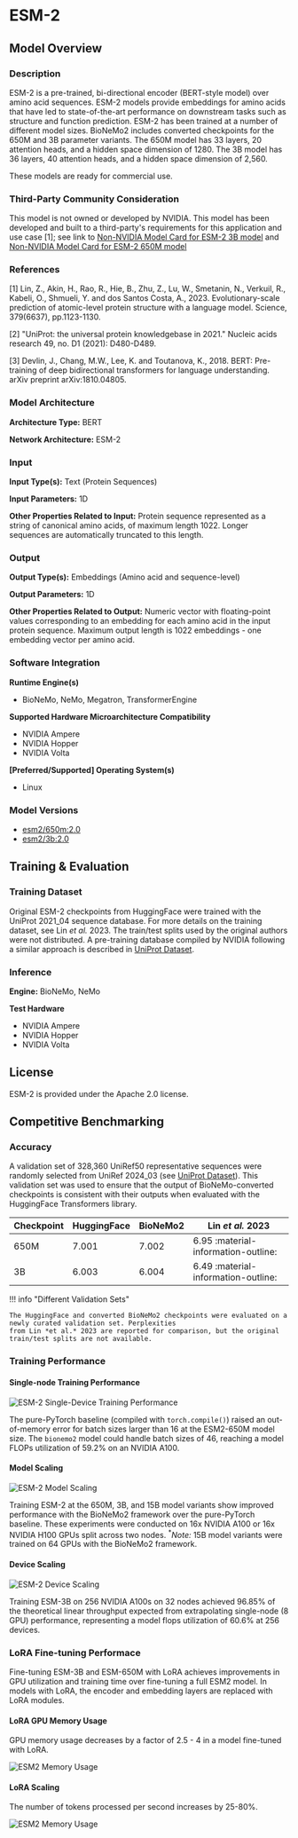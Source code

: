 # ESM-2

## Model Overview

### Description

ESM-2 is a pre-trained, bi-directional encoder (BERT-style model) over amino acid sequences. ESM-2 models provide
embeddings for amino acids that have led to state-of-the-art performance on downstream tasks such as structure and
function prediction. ESM-2 has been trained at a number of different model sizes. BioNeMo2 includes converted
checkpoints for the 650M and 3B parameter variants. The 650M model has 33 layers, 20 attention heads, and a hidden space
dimension of 1280. The 3B model has 36 layers, 40 attention heads, and a hidden space dimension of 2,560.

These models are ready for commercial use.

### Third-Party Community Consideration

This model is not owned or developed by NVIDIA. This model has been developed and built to a third-party's requirements
for this application and use case \[1\]; see link to [Non-NVIDIA Model Card for ESM-2 3B model](https://huggingface.co/facebook/esm2_t36_3B_UR50D) and [Non-NVIDIA Model Card for ESM-2 650M model](https://huggingface.co/facebook/esm2_t33_650M_UR50D)

### References

\[1\] Lin, Z., Akin, H., Rao, R., Hie, B., Zhu, Z., Lu, W., Smetanin, N., Verkuil, R., Kabeli, O., Shmueli, Y. and dos
Santos Costa, A., 2023. Evolutionary-scale prediction of atomic-level protein structure with a language model. Science,
379(6637), pp.1123-1130.

\[2\] "UniProt: the universal protein knowledgebase in 2021." Nucleic acids research 49, no. D1 (2021): D480-D489.

\[3\] Devlin, J., Chang, M.W., Lee, K. and Toutanova, K., 2018. BERT: Pre-training of deep bidirectional transformers for
language understanding. arXiv preprint arXiv:1810.04805.

### Model Architecture

**Architecture Type:** BERT

**Network Architecture:** ESM-2

### Input

**Input Type(s):** Text (Protein Sequences)

**Input Parameters:** 1D

**Other Properties Related to Input:** Protein sequence represented as a string of canonical amino acids, of maximum
length 1022. Longer sequences are automatically truncated to this length.

### Output

**Output Type(s):** Embeddings (Amino acid and sequence-level)

**Output Parameters:** 1D

**Other Properties Related to Output:** Numeric vector with floating-point values corresponding to an embedding for each
amino acid in the input protein sequence. Maximum output length is 1022 embeddings - one embedding vector per amino
acid.

### Software Integration

**Runtime Engine(s)**

- BioNeMo, NeMo, Megatron, TransformerEngine

**Supported Hardware Microarchitecture Compatibility**

- NVIDIA Ampere
- NVIDIA Hopper
- NVIDIA Volta

**\[Preferred/Supported\] Operating System(s)**

- Linux

### Model Versions

- [esm2/650m:2.0](https://catalog.ngc.nvidia.com/orgs/nvidia/teams/clara/models/esm2nv650m)
- [esm2/3b:2.0](https://catalog.ngc.nvidia.com/orgs/nvidia/teams/clara/models/esm2nv3b)

## Training & Evaluation

### Training Dataset

Original ESM-2 checkpoints from HuggingFace were trained with the UniProt 2021_04 sequence database. For more details on
the training dataset, see Lin *et al.* 2023. The train/test splits used by the original authors were not distributed.
A pre-training database compiled by NVIDIA following a similar approach is described in [UniProt
Dataset](../../datasets/uniprot.md).

### Inference

**Engine:** BioNeMo, NeMo

**Test Hardware**

- NVIDIA Ampere
- NVIDIA Hopper
- NVIDIA Volta

## License

ESM-2 is provided under the Apache 2.0 license.

## Competitive Benchmarking

### Accuracy

A validation set of 328,360 UniRef50 representative sequences were randomly selected from UniRef 2024_03 (see [UniProt
Dataset](../../datasets/uniprot.md)). This validation set was used to ensure that the output of BioNeMo-converted
checkpoints is consistent with their outputs when evaluated with the HuggingFace Transformers library.

| Checkpoint | HuggingFace | BioNeMo2 | Lin *et al.* 2023                   |
| ---------- | ----------- | -------- | ----------------------------------- |
| 650M       | 7.001       | 7.002    | 6.95 :material-information-outline: |
| 3B         | 6.003       | 6.004    | 6.49 :material-information-outline: |

!!! info "Different Validation Sets"

```
The HuggingFace and converted BioNeMo2 checkpoints were evaluated on a newly curated validation set. Perplexities
from Lin *et al.* 2023 are reported for comparison, but the original train/test splits are not available.
```

### Training Performance

#### Single-node Training Performance

![ESM-2 Single-Device Training Performance](../../assets/images/esm2/esm2_single_node_training_perf.png)

The pure-PyTorch baseline (compiled with `torch.compile()`) raised an out-of-memory error for batch sizes larger than 16
at the ESM2-650M model size. The `bionemo2` model could handle batch sizes of 46, reaching a model FLOPs utilization of
59.2% on an NVIDIA A100.

#### Model Scaling

![ESM-2 Model Scaling](../../assets/images/esm2/esm2_model_scaling.png)

Training ESM-2 at the 650M, 3B, and 15B model variants show improved performance with the BioNeMo2 framework over the
pure-PyTorch baseline. These experiments were conducted on 16x NVIDIA A100 or 16x NVIDIA H100 GPUs split across two
nodes. <sup>\*</sup>*Note:* 15B model variants were trained on 64 GPUs with the BioNeMo2 framework.

#### Device Scaling

![ESM-2 Device Scaling](../../assets/images/esm2/esm2_device_scaling.png)

Training ESM-3B on 256 NVIDIA A100s on 32 nodes achieved 96.85% of the theoretical linear throughput expected from extrapolating single-node (8 GPU) performance, representing a model flops utilization of 60.6% at 256 devices.

### LoRA Fine-tuning Performace

Fine-tuning ESM-3B and ESM-650M with LoRA achieves improvements in GPU utilization and training time over fine-tuning a full ESM2 model. In models with LoRA, the encoder and embedding layers are replaced with LoRA modules.

#### LoRA GPU Memory Usage

GPU memory usage decreases by a factor of 2.5 - 4 in a model fine-tuned with LoRA.

![ESM2 Memory Usage](../../assets/images/esm2/esm2_peft_memory_usage.png)

#### LoRA Scaling

The number of tokens processed per second increases by 25-80%.

![ESM2 Memory Usage](../../assets/images/esm2/esm2_peft_time.png)

